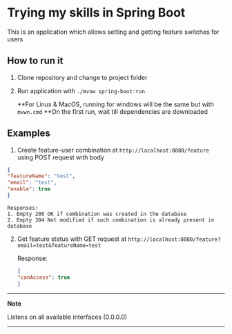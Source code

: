 # Trying my skills in Spring Boot

This is an application which allows setting and getting feature switches for users


## How to run it

1. Clone repository and change to project folder
2. Run application with `./mvnw spring-boot:run`

	**For Linux & MacOS, running for windows will be the same but with `mvwn.cmd`
	**On the first run, wait till dependencies are downloaded


## Examples

1. Create feature-user combination at
`http://localhost:8080/feature` using POST request with body

```json
{
"featureName": "test",
"email": "test",
"enable": true
}
```
	
	Responses:
	1. Empty 200 OK if combination was created in the database
	2. Empty 304 Not modified if such combination is already present in database

2. Get feature status with GET request at 
`http://localhost:8080/feature?email=test&featureName=test`

	Response:
	```json
	{
	"canAccess": true 
	}
	```
	
---
**Note**

Listens on all available interfaces (0.0.0.0)

---
